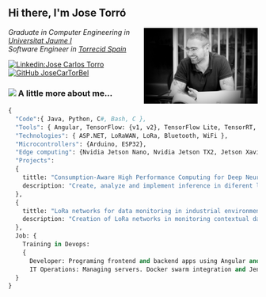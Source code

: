 <h2> Hi there, I'm Jose Torró </h2>

<img align='right' src="./Assets/profile.png" width="230">

<p>
  <em>Graduate in Computer Engineering  in <a href="https://www.uji.es/">Universitat Jaume I</a>
</br>
  Software Engineer in <a href="https://www.torrecid.com/es/indice/">Torrecid Spain</a>
</em>
</p>


[![Linkedin:Jose Carlos Torro](https://img.shields.io/badge/-Jose_Carlos_Torro-blue?style=flat-square&logo=Linkedin&logoColor=white&link=https://www.linkedin.com/in/jose-carlos-torr%C3%B3-a94b67194/)](https://www.linkedin.com/in/jose-carlos-torr%C3%B3-a94b67194/)
[![GitHub JoseCarTorBel](https://img.shields.io/github/followers/JoseCarTorBel?label=follow&style=social)](https://github.com/JoseCarTorBel)


### <img src="https://media.giphy.com/media/VgCDAzcKvsR6OM0uWg/giphy.gif" width="50"> A little more about me...  

```Python
{
  "Code":{ Java, Python, C#, Bash, C },
  "Tools": { Angular, TensorFlow: {v1, v2}, TensorFlow Lite, TensorRT, SQL Server, Android },
  "Technologies": { ASP.NET, LoRaWAN, LoRa, Bluetooth, WiFi },
  "Microcontrollers": {Arduino, ESP32},
  "Edge computing": {Nvidia Jetson Nano, Nvidia Jetson TX2, Jetson Xavier NX, Google Coral dev board, Raspberry Pi},  
  "Projects": 
  {
    tittle: "Consumption-Aware High Performance Computing for Deep Neural Networks",
    description: "Create, analyze and implement inference in diferent low consumption systems as Nvidia Jetson Nano"
  },
  {
    tittle: "LoRa networks for data monitoring in industrial environments",
    description: "Creation of LoRa networks in monitoring contextual data such as temperature, humidity or gas levels"
  },
  Job: {
    Training in Devops:
    { 
      Developer: Programing frontend and backend apps using Angular and ASP.NET,
      IT Operations: Managing servers. Docker swarm integration and Jenkins.
  }
}
```




